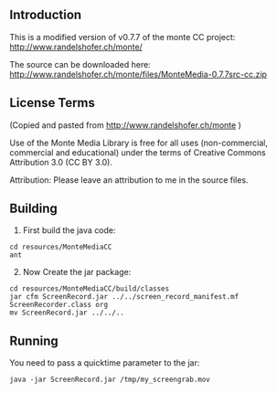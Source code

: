 
Introduction
----------------------------

This is a modified version of v0.7.7 of the monte CC project: http://www.randelshofer.ch/monte/

The source can be downloaded here: http://www.randelshofer.ch/monte/files/MonteMedia-0.7.7src-cc.zip



License Terms
----------------------------
(Copied and pasted from http://www.randelshofer.ch/monte )

Use of the Monte Media Library is free for all uses (non-commercial, commercial and educational) 
under the terms of Creative Commons Attribution 3.0 (CC BY 3.0).

Attribution: Please leave an attribution to me in the source files.


Building
-------------------------------

1. First build the java code:

```
cd resources/MonteMediaCC
ant
```

2. Now Create the jar package:

```
cd resources/MonteMediaCC/build/classes
jar cfm ScreenRecord.jar ../../screen_record_manifest.mf ScreenRecorder.class org
mv ScreenRecord.jar ../../..
```

Running
-------------------------------

You need to pass a quicktime parameter to the jar:

```
java -jar ScreenRecord.jar /tmp/my_screengrab.mov
```
